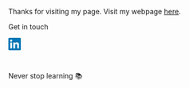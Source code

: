 Thanks for visiting my page. Visit my webpage [here](https://davefriedman01.github.io/).

Get in touch

<a href="https://www.linkedin.com/in/heracliteanflux/">
  <img alt="Dave Friedman | LinkedIn" width="25px" src="assets/linkedin.svg"/>
</a>

#

Never stop learning :books:
